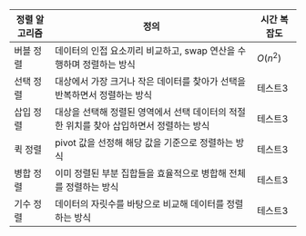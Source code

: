 |정렬 알고리즘|정의|시간 복잡도|
|------|---|---|
|버블 정렬|데이터의 인접 요소끼리 비교하고, swap 연산을 수행하며 정렬하는 방식|$O(n^2)$|
|선택 정렬|대상에서 가장 크거나 작은 데이터를 찾아가 선택을 반복하면서 정렬하는 방식|테스트3|
|삽입 정렬|대상을 선택해 정렬된 영역에서 선택 데이터의 적절한 위치를 찾아 삽입하면서 정렬하는 방식|테스트3|
|퀵 정렬|pivot 값을 선정해 해당 값을 기준으로 정렬하는 방식|테스트3|
|병합 정렬|이미 정렬된 부분 집합들을 효율적으로 병합해 전체를 정렬하는 방식|테스트3|
|기수 정렬|데이터의 자릿수를 바탕으로 비교해 데이터를 정렬하는 방식|테스트3|

